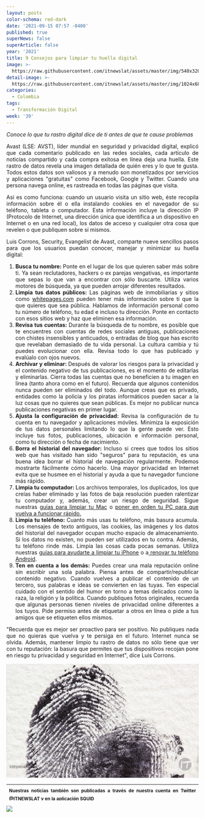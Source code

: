 ```yaml
---
layout: posts
color-schema: red-dark
date: '2021-09-15 07:57 -0400'
published: true
superNews: false
superArticle: false
year: '2021'
title: 9 Consejos para limpiar tu huella digital
image: >-
  https://raw.githubusercontent.com/itnewslat/assets/master/img/540x320/Huella-Digital-p.jpg
detail-image: >-
  https://raw.githubusercontent.com/itnewslat/assets/master/img/1024x680/Huella-Digital-g.jpg
categories:
  - Colombia
tags:
  - Transformación Digital
week: '39'
---
```

<p style="text-align: justify;"><em>Conoce lo que tu rastro digital dice de ti antes de que te cause problemas</em></p>
<p style="text-align: justify;">Avast (LSE: AVST), líder mundial en seguridad y privacidad digital, explicó que cada comentario publicado en las redes sociales, cada artículo de noticias compartido y cada compra exitosa en línea deja una huella. Este rastro de datos revela una imagen detallada de quién eres y lo que te gusta. Todos estos datos son valiosos y a menudo son monetizados por servicios y aplicaciones "gratuitas" como Facebook, Google y Twitter. Cuando una persona navega online, es rastreada en todas las páginas que visita.</p>
<p style="text-align: justify;">Así es como funciona: cuando un usuario visita un sitio web, éste recopila información sobre él o ella instalando cookies en el navegador de su teléfono, tableta o computador. Esta información incluye la dirección IP (Protocolo de Internet, una dirección única que identifica a un dispositivo en Internet o en una red local), los datos de acceso y cualquier otra cosa que revelen o que publiquen sobre sí mismos.</p>
<p style="text-align: justify;">Luis Corrons, Security, Evangelist de Avast, comparte nueve sencillos pasos para que los usuarios puedan conocer, manejar y minimizar su huella digital:</p>

<ol style="text-align: justify;">
	<li><strong>Busca tu nombre: </strong>Ponte en el lugar de los que quieren saber más sobre ti. Ya sean reclutadores, hackers o ex parejas vengativas, es importante que sepas lo que van a encontrar con sólo buscarte. Utiliza varios motores de búsqueda, ya que pueden arrojar diferentes resultados.</li>
	<li><strong>Limpia tus datos públicos:</strong> Las páginas web de inmobiliarias y sitios como <a href="http://whitepages.com/">whitepages.com</a> pueden tener más información sobre ti que la que quieres que sea pública. Hablamos de información personal como tu número de teléfono, tu edad e incluso tu dirección. Ponte en contacto con esos sitios web y haz que eliminen esa información.</li>
	<li><strong>Revisa tus cuentas: </strong>Durante la búsqueda de tu nombre, es posible que te encuentres con cuentas de redes sociales antiguas, publicaciones con chistes insensibles y anticuados, o entradas de blog que has escrito que revelaban demasiado de tu vida personal. La cultura cambia y tú puedes evolucionar con ella. Revisa todo lo que has publicado y evalúalo con ojos nuevos.</li>
	<li><strong>Archivar y eliminar: </strong>Después de valorar los riesgos para la privacidad y el contenido negativo de tus publicaciones, es el momento de editarlas y eliminarlas. Cierra todas las cuentas que no beneficien a tu imagen en línea (tanto ahora como en el futuro). Recuerda que algunos contenidos nunca pueden ser eliminados del todo. Aunque creas que es privado, entidades como la policía y los piratas informáticos pueden sacar a la luz cosas que no quieres que sean públicas. Es mejor no publicar nunca publicaciones negativas en primer lugar.</li>
	<li><strong>Ajusta la configuración de privacidad:</strong> Revisa la configuración de tu cuenta en tu navegador y aplicaciones móviles. Minimiza la exposición de tus datos personales limitando lo que la gente puede ver. Esto incluye tus fotos, publicaciones, ubicación e información personal, como tu dirección o fecha de nacimiento.</li>
	<li><strong>Borra el historial del navegador: </strong>Incluso si crees que todos los sitios web que has visitado han sido "seguros" para tu reputación, es una buena idea borrar el historial de navegación regularmente. Podemos mostrarte fácilmente cómo hacerlo. Una mayor privacidad en Internet evita que se husmee en el historial y ayuda a que tu navegador funcione más rápido.</li>
	<li><strong>Limpia tu computador: </strong>Los archivos temporales, los duplicados, los que creías haber eliminado y las fotos de baja resolución pueden ralentizar tu computador y, además, crear un riesgo de seguridad. Sigue nuestras <a href="https://www.avast.com/c-how-to-clean-up-your-mac?_ga=2.56971438.543261553.1631643093-1032911865.1629937368">guías para limpiar tu Mac</a> o <a href="https://www.avast.com/es-es/c-how-to-clean-up-pc?redirect=1">poner en orden tu PC para que vuelva a funcionar rápido.</a></li>
	<li><strong>Limpia tu teléfono: </strong>Cuanto más usas tu teléfono, más basura acumula. Los mensajes de texto antiguos, las cookies, las imágenes y los datos del historial del navegador ocupan mucho espacio de almacenamiento. Si los datos no existen, no pueden ser utilizados en tu contra. Además, tu teléfono rinde más. Limpia las cosas cada pocas semanas. Utiliza nuestras <a href="https://www.avast.com/es-es/c-how-to-clean-up-iphone?redirect=1">guías para ayudarte a limpiar tu iPhone</a> o a<a href="https://www.avast.com/es-es/c-clean-android-phone?redirect=1"> renovar tu teléfono Android</a>.</li>
	<li><strong>Ten en cuenta a los demás: </strong>Puedes crear una mala reputación online sin escribir una sola palabra. Piensa antes de compartir/republicar contenido negativo. Cuando vuelves a publicar el contenido de un tercero, sus palabras e ideas se convierten en las tuyas. Ten especial cuidado con el sentido del humor en torno a temas delicados como la raza, la religión y la política. Cuando publiques fotos originales, recuerda que algunas personas tienen niveles de privacidad online diferentes a los tuyos. Pide permiso antes de etiquetar a otros en línea o pide a tus amigos que se etiqueten ellos mismos.</li>
</ol>
<p style="text-align: justify;">"Recuerda que es mejor ser proactivo para ser positivo. No publiques nada que no quieras que vuelva y te persiga en el futuro. Internet nunca se olvida. Además, mantener limpio tu rastro de datos no sólo tiene que ver con tu reputación: la basura que permites que tus dispositivos recojan pone en riesgo tu privacidad y seguridad en Internet", dice Luis Corrons.</p>

![](https://raw.githubusercontent.com/itnewslat/assets/master/img/540x320/Huella-Digital-p.jpg)

<table style="height: 42px;" width="569">
<tbody>
<tr>
<td style="text-align: justify;"><sub><strong>Nuestras noticias también son publicadas a través de nuestra cuenta en Twitter <a href="https://twitter.com/itnewslat?lang=es">@ITNEWSLAT</a> y en la aplicación <a href="https://squidapp.co/en/">SQUID</a></strong></sub></td>
</tr>
</tbody>
</table>

<img src="https://tracker.metricool.com/c3po.jpg?hash=56f88a41e39ab42c063cc51676587a04"/>

